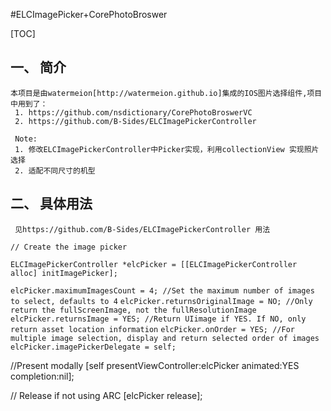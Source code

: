 #ELCImagePicker+CorePhotoBroswer  

[TOC]

## 一、 简介
    本项目是由watermeion[http://watermeion.github.io]集成的IOS图片选择组件,项目中用到了：
     1. https://github.com/nsdictionary/CorePhotoBroswerVC
     2. https://github.com/B-Sides/ELCImagePickerController
     
     Note:
     1. 修改ELCImagePickerController中Picker实现，利用collectionView 实现照片选择 
     2. 适配不同尺寸的机型
     


## 二、 具体用法

     见https://github.com/B-Sides/ELCImagePickerController 用法
     

```// Create the image picker```

```ELCImagePickerController *elcPicker = [[ELCImagePickerController alloc] initImagePicker];```

```elcPicker.maximumImagesCount = 4; //Set the maximum number of images to select, defaults to 4```
```elcPicker.returnsOriginalImage = NO; //Only return the fullScreenImage, not the fullResolutionImage```
```elcPicker.returnsImage = YES; //Return UIimage if YES. If NO, only return asset location information```
```elcPicker.onOrder = YES; //For multiple image selection, display and return selected order of images ```
```elcPicker.imagePickerDelegate = self;```

//Present modally
[self presentViewController:elcPicker animated:YES completion:nil];

// Release if not using ARC
[elcPicker release];





